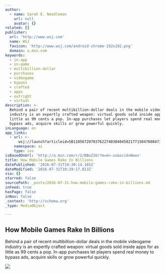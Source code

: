 ```yaml
---
author:
  - name: Sarah E. Needleman
    url: null
    avatar: {}
related: []
publisher:
  url: 'http://www.wsj.com'
  name: WSJ
  favicon: 'http://www.wsj.com/android-chrome-192x192.png'
  domain: a.msn.com
keywords:
  - in-app
  - in-game
  - multibillion-dollar
  - purchases
  - videogame
  - bypass
  - crafted
  - apps
  - outright
  - virtual
description: >-
  Behind a pair of recent multibillion-dollar deals in the mobile videogame
  industry is an expertly crafted weapon: virtual goods sold inside apps for as
  little as 99 cents a pop. In-app purchases let players spend real money to
  bypass ads, acquire skills or grow powerful quickly.
inLanguage: en
app_links:
  - url: >-
      wsj://launch?articleid=SB11056720703762274030404582177150476084734&headline=Behind%20pair%20of%20multibillion-dollar%20deals%20in%20mobile%20gaming%3A%20virtual%20goods%20sold%20inside%20apps&weburl=http://www.wsj.com/articles/SB11056720703762274030404582177150476084734
    namespace: ai
    type: ios
isBasedOnUrl: 'http://a.msn.com/r/2/BBuZI6r?m=en-us&ocid=News'
title: How Mobile Games Rake In Billions
datePublished: '2016-07-31T10:30:14.165Z'
dateModified: '2016-07-31T10:29:17.813Z'
via: {}
starred: false
sourcePath: _posts/2016-07-31-how-mobile-games-rake-in-billions.md
inFeed: true
hasPage: false
inNav: false
_context: 'http://schema.org'
_type: MediaObject

---
```

<article style=""><h1>How Mobile Games Rake In Billions</h1><p>Behind a pair of recent multibillion-dollar deals in the mobile videogame industry is an expertly crafted weapon: virtual goods sold inside apps for as little as 99 cents a pop. In-app purchases let players spend real money to bypass ads, acquire skills or grow powerful quickly.</p><img src="https://si.wsj.net/public/resources/images/BN-PD654_INAPPJ_G_20160728111539.jpg" /></article>